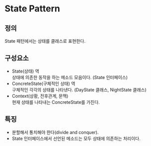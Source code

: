 # State Pattern
## 정의
State 패턴에서는 상태를 클래스로 표현한다.

## 구성요소
- State(상태) 역<br>
상태에 의존한 동작을 하는 메소드 모음이다. (State 인터페이스)
- ConcreteState(구체적인 상태) 역<br>
구체적인 각각의 상태를 나타낸다. (DayState 클래스, NightState 클래스)
- Context(상황, 전후관계, 문맥)<br>
현재 상태를 나타내는 ConcreteState를 가진다.

## 특징
- 분할해서 통치해야 한다(divide and conquer).
- State 인터페이스에서 선언된 메소드는 모두 상태에 의존하는 처리이다.